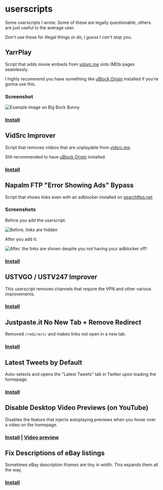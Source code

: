 # userscripts
Some userscripts I wrote. Some of these are legally questionable, others are just useful to the average user.

Don't use these for illegal things *or do, I guess I can't stop you*.

## YarrPlay
Script that adds movie embeds from [vidsrc.me](https://vidsrc.me) onto IMDb pages seamlessly.

I highly recommend you have something like [uBlock Origin](https://github.com/gorhill/uBlock/) installed if you're gonna use this.

### Screenshot

![Example image on Big Buck Bunny](https://i.ibb.co/wy8htyr/image.png)

### [Install](https://github.com/tacohitbox/lqus/raw/main/yarrplay.user.js)

## VidSrc Improver
 
Script that removes videos that are unplayable from [vidsrc.me](https://vidsrc.me).

Still recommended to have [uBlock Origin](https://github.com/gorhill/uBlock/) installed.

### [Install](https://github.com/tacohitbox/lqus/raw/main/vidsrc.improver.user.js)

## Napalm FTP "Error Showing Ads" Bypass

Script that shows links even with an adblocker installed on [searchftps.net](https://www.searchftps.net)

### Screenshots

Before you add the userscript:

![Before, links are hidden](https://i.ibb.co/BsD6r2x/image.png)

After you add it: 

![After, the links are shown despite you not having your adblocker off!](https://i.ibb.co/2q6Y2F6/image.png)

### [Install](https://github.com/tacohitbox/userscripts/raw/main/napalm.bypass.user.js)

## USTVGO / USTV247 Improver

This userscript removes channels that require the VPN and other various improvements.

### [Install](https://github.com/tacohitbox/userscripts/raw/main/ustvgo.improver.user.js)

## Justpaste.it No New Tab + Remove Redirect

Removed `/redirect/` and makes links not open in a new tab.

### [Install](https://github.com/tacohitbox/userscripts/raw/main/justpasteit.annoyances.user.js)

## Latest Tweets by Default

Auto-selects and opens the "Latest Tweets" tab in Twitter upon loading the homepage.

### [Install](https://github.com/tacohitbox/userscripts/raw/main/auto.latest.twitter.user.js)

## Disable Desktop Video Previews (on YouTube)

Disables the feature that injects autoplaying previews when you hover over a video on the homepage.

### [Install](https://github.com/tacohitbox/userscripts/raw/main/remove.previews.yt.user.js) | [Video preview](https://streamable.com/18nfhq)

## Fix Descriptions of eBay listings

Sometimes eBay description iframes are tiny in width. This expands them all the way.

### [Install](https://github.com/tacohitbox/userscripts/raw/main/ebay.descriptions.user.js) 
